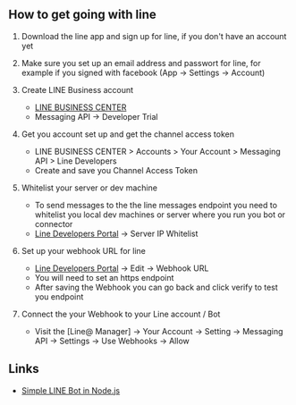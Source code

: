 ## How to get going with line

1. Download the line app and sign up for line, if you don't have an account yet

2. Make sure you set up an email address and passwort for line, for example if you signed with facebook (App -> Settings -> Account)

3. Create LINE Business account
    * [LINE BUSINESS CENTER](https://business.line.me)
    * Messaging API -> Developer Trial

3. Get you account set up and get the channel access token
    * LINE BUSINESS CENTER > Accounts > Your Account > Messaging API > Line Developers
    * Create and save you Channel Access Token

4. Whitelist your server or dev machine
    * To send messages to the the line messages endpoint you need to whitelist you local dev machines or server where you run you bot or connector
    * [Line Developers Portal](https://developers.line.me/ba) -> Server IP Whitelist

5. Set up your webhook URL for line
    * [Line Developers Portal](https://developers.line.me/ba) -> Edit -> Webhook URL
    * You will need to set an https endpoint
    * After saving the Webhook you can go back and click verify to test you endpoint

6. Connect the your Webhook to your Line account / Bot
    * Visit the [Line@ Manager] -> Your Account -> Setting -> Messaging API -> Settings -> Use Webhooks -> Allow 

## Links

* [Simple LINE Bot in Node.js](https://github.com/sakkuru/line-bot-nodejs)